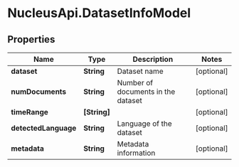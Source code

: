 # NucleusApi.DatasetInfoModel

## Properties
Name | Type | Description | Notes
------------ | ------------- | ------------- | -------------
**dataset** | **String** | Dataset name | [optional] 
**numDocuments** | **String** | Number of documents in the dataset | [optional] 
**timeRange** | **[String]** |  | [optional] 
**detectedLanguage** | **String** | Language of the dataset | [optional] 
**metadata** | **String** | Metadata information | [optional] 


